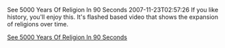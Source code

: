 See 5000 Years Of Religion In 90 Seconds
2007-11-23T02:57:26
If you like history, you'll enjoy this. It's flashed based video that shows the expansion of religions over time.

[See 5000 Years Of Religion In 90 Seconds](http://feeds.feedburner.com/~r/geeknews/DMDB/~3/188372472/see-5000-years-of-religion-in-90-seconds)
